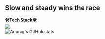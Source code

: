 ## Slow and steady wins the race
**🛠️Tech Stack🛠️**</br>
<img src="https://img.shields.io/badge/swift-F54A2A?style=for-the-badge&logo=swift&logoColor=white"/></br>
![Anurag's GitHub stats](https://github-readme-stats.vercel.app/api?username=doyeonyyy&show_icons=true&theme=aura_dark)
